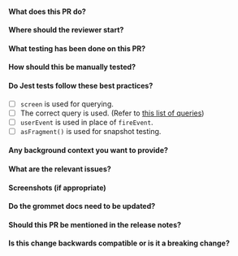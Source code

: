 <!--- Provide a general summary of the PR in the Title above -->

#### What does this PR do?

#### Where should the reviewer start?

#### What testing has been done on this PR?

#### How should this be manually tested?

#### Do Jest tests follow these best practices?

- [ ] `screen` is used for querying.
- [ ] The correct query is used. (Refer to [this list of queries](https://testing-library.com/docs/queries/about/#priority))
- [ ] `userEvent` is used in place of `fireEvent`.
- [ ] `asFragment()` is used for snapshot testing.

#### Any background context you want to provide?

#### What are the relevant issues?

#### Screenshots (if appropriate)

#### Do the grommet docs need to be updated?

#### Should this PR be mentioned in the release notes?

#### Is this change backwards compatible or is it a breaking change?
